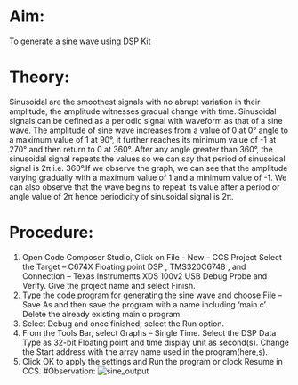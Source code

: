 # Aim:
To generate a sine wave using DSP Kit
# Theory:
Sinusoidal are the smoothest signals with no abrupt variation in their amplitude, the amplitude 
witnesses gradual change with time. Sinusoidal signals can be defined as a periodic signal with 
waveform as that of a sine wave. The amplitude of sine wave increases from a value of 0 at 0° 
angle to a maximum value of 1 at 90°, it further reaches its minimum value of -1 at 270° and 
then return to 0 at 360°. After any angle greater than 360°, the sinusoidal signal repeats the 
values so we can say that period of sinusoidal signal is 2π i.e. 360°.If we observe the graph, we 
can see that the amplitude varying gradually with a maximum value of 1 and a minimum value 
of -1. We can also observe that the wave begins to repeat its value after a period or angle value 
of 2π hence periodicity of sinusoidal signal is 2π.
# Procedure:
1. Open Code Composer Studio, Click on File - New – CCS Project
Select the Target – C674X Floating point DSP , TMS320C6748 , and
Connection – Texas Instruments XDS 100v2 USB Debug Probe and Verify. 
Give the project name and select Finish. 
2. Type the code program for generating the sine wave and choose 
File – Save As and then save the program with a name including ‘main.c’.
Delete the already existing main.c program.
3. Select Debug and once finished, select the Run option. 
4. From the Tools Bar, select Graphs – Single Time. 
Select the DSP Data Type as 32-bit Floating point and time display unit as second(s). 
Change the Start address with the array name used in the program(here,s).
5. Click OK to apply the settings and Run the program or clock Resume in CCS.
#Observation:
![sine_output](https://github.com/user-attachments/assets/ac5d0fb8-8bc3-4565-b314-58d3fac27d4e)


